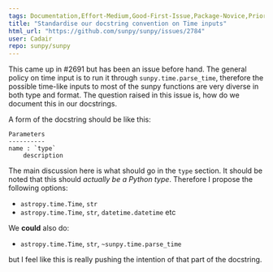 ```yaml
---
tags: Documentation,Effort-Medium,Good-First-Issue,Package-Novice,Priority-Low,Refactoring
title: "Standardise our docstring convention on Time inputs"
html_url: "https://github.com/sunpy/sunpy/issues/2784"
user: Cadair
repo: sunpy/sunpy
---
```


This came up in #2691 but has been an issue before hand. The general policy on time input is to run it through `sunpy.time.parse_time`, therefore the possible time-like inputs to most of the sunpy functions are very diverse in both type and format. The question raised in this issue is, how do we document this in our docstrings.

A form of the docstring should be like this:

```
Parameters
----------
name : `type`
    description
```
The main discussion here is what should go in the `type` section. It should be noted that this should *actually be a Python type*. Therefore I propose the following options:

* `astropy.time.Time`, `str`
* `astropy.time.Time`, `str`, `datetime.datetime`
etc

We **could** also do:

* `astropy.time.Time`, `str`, `~sunpy.time.parse_time`

but I feel like this is really pushing the intention of that part of the docstring.